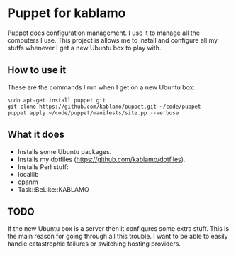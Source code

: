 Puppet for kablamo
==================

[Puppet](http://docs.puppetlabs.com) does configuration management.  I use it
to manage all the computers I use.  This project is allows me to install and
configure all my stuffs whenever I get a new Ubuntu box to play with.

How to use it
-------------

These are the commands I run when I get on a new Ubuntu box:

    sudo apt-get install puppet git
    git clone https://github.com/kablamo/puppet.git ~/code/puppet
    puppet apply ~/code/puppet/manifests/site.pp --verbose


What it does
------------

 - Installs some Ubuntu packages.
 - Installs my dotfiles (https://github.com/kablamo/dotfiles).
 - Installs Perl stuff:
  - locallib
  - cpanm
  - Task::BeLike::KABLAMO


TODO
----

If the new Ubuntu box is a server then it configures some extra stuff.  This is
the main reason for going through all this trouble.  I want to be able to
easily handle catastrophic failures or switching hosting providers.
